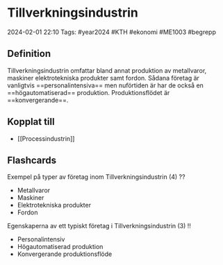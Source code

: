 # Tillverkningsindustrin

2024-02-01 22:10
Tags: #year2024 #KTH #ekonomi #ME1003 #begrepp

## Definition

Tillverkningsindustrin omfattar bland annat produktion av metallvaror, maskiner elektrotekniska produkter samt fordon. Sådana företag är vanligtvis ==personalintensiva== men nuförtiden är har de också en ==högautomatiserad== produktion. Produktionsflödet är ==konvergerande==.

## Kopplat till

- [[Processindustrin]]

## Flashcards

Exempel på typer av företag inom Tillverkningsindustrin (4)
??
- Metallvaror
- Maskiner
- Elektrotekniska produkter
- Fordon

Egenskaperna av ett typiskt företag i Tillverkningsindustrin (3)
!!
- Personalintensiv
- Högautomatiserad produktion
- Konvergerande produktionsflöde
